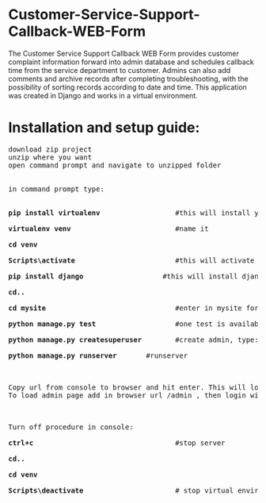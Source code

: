 # Customer-Service-Support-Callback-WEB-Form
The Customer Service Support Callback WEB Form provides customer complaint information forward into admin database and schedules callback time from the service department to customer. Admins can also add comments and archive records after completing troubleshooting, with the possibility of sorting records according to date and time. This application was created in Django and works in a virtual environment.

# Installation and setup guide:
<pre>
download zip project
unzip where you want
open command prompt and navigate to unzipped folder<br>

in command prompt type: <br>

<b>pip install virtualenv </b>                 #this will install your virtual environment<br>
<b>virtualenv venv</b>                         #name it<br>
<b>cd venv</b><br>
<b>Scripts\activate</b>                        #this will activate virtual environment, venv is now on the front<br>
<b>pip install django</b>                 	#this will install django<br>
<b>cd..</b><br>
<b>cd mysite</b>                               #enter in mysite forlder<br>
<b>python manage.py test</b>                   #one test is available, not required<br>
<b>python manage.py createsuperuser</b>        #create admin, type: username, email, password(min 8 char)<br>
<b>python manage.py runserver</b>      	#runserver<br><br>

Copy url from console to browser and hit enter. This will load Customer support form.
To load admin page add in browser url /admin , then login with created username and password.<br><br>

Turn off procedure in console:<br>
<b>ctrl+c</b>                                  #stop server<br>
<b>cd..</b><br>
<b>cd venv</b><br>
<b>Scripts\deactivate</b>                      # stop virtual environment<br>
</pre>
